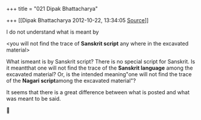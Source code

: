 +++
title = "021 Dipak Bhattacharya"

+++
[[Dipak Bhattacharya	2012-10-22, 13:34:05 [Source](https://groups.google.com/g/bvparishat/c/uqMxzCy3QFE)]]



I do not understand what is meant by

\<you will not find the trace of **Sanskrit script** any where in the excavated material>

What ismeant is by Sanskrit script? There is no special script for Sanskrit. Is it meantthat one will not find the trace of the **Sanskrit language** among the excavated material? Or, is the intended meaning"one will not find the trace of the **Nagari script**among the excavated material"?

It seems that there is a great difference between what is posted and what was meant to be said.  



